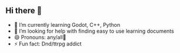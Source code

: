 ## Hi there 👋
- 🌱 I’m currently learning Godot, C++, Python
- 🤔 I’m looking for help with finding easy to use learning documents
- 😄 Pronouns: any/all:dizzy:
- ⚡ Fun fact: Dnd/ttrpg addict
<!--
**Blankfaced31/Blankfaced31** is a ✨ _special_ ✨ repository because its `README.md` (this file) appears on your GitHub profile.

Here are some ideas to get you started:
- 🔭 I’m currently working on ...
- 🌱 I’m currently learning ...
- 👯 I’m looking to collaborate on ...
- 🤔 I’m looking for help with ...
- 💬 Ask me about ...
- 📫 How to reach me: ...
- 😄 Pronouns: ...
- ⚡ Fun fact: ...
-->
